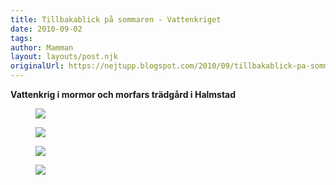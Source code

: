 ```yaml
---
title: Tillbakablick på sommaren - Vattenkriget
date: 2010-09-02
tags: 	
author: Mamman
layout: layouts/post.njk
originalUrl: https://nejtupp.blogspot.com/2010/09/tillbakablick-pa-sommaren-del-2.html
---
```


**Vattenkrig i mormor och morfars trädgård i Halmstad**


<figure>
	<img src="../../../img/2010/09/Vattenlek+i+Ebbehill-_MG_3211.jpg">
</figure>

<figure>
	<img src="../../../img/2010/09/Vattenlek+i+Ebbehill-_MG_3157.jpg">
</figure>

<figure>
	<img src="../../../img/2010/09/Vattenlek+i+Ebbehill-_MG_3201.jpg">
</figure>

<figure>
	<img src="../../../img/2010/09/Vattenlek+i+Ebbehill-_MG_3176.jpg">
</figure>
